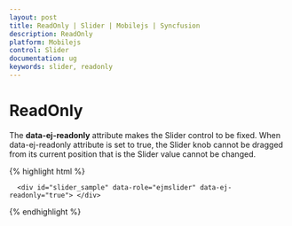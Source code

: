 ```yaml
---
layout: post
title: ReadOnly | Slider | Mobilejs | Syncfusion
description: ReadOnly
platform: Mobilejs
control: Slider
documentation: ug
keywords: slider, readonly
---
```


# ReadOnly

The **data-ej-readonly** attribute makes the Slider control to be fixed. When data-ej-readonly attribute is set to true, the Slider knob cannot be dragged from its current position that is the Slider value cannot be changed.

{% highlight html %}

      <div id="slider_sample" data-role="ejmslider" data-ej-readonly="true"> </div>

{% endhighlight %}



